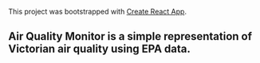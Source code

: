 This project was bootstrapped with [Create React App](https://github.com/facebook/create-react-app).

## Air Quality Monitor is a simple representation of Victorian air quality using EPA data.

